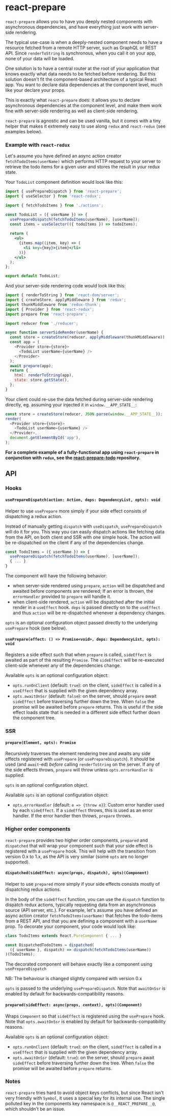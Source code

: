# react-prepare

`react-prepare` allows you to have you deeply nested components with asynchronous dependencies, and have everything just work with server-side rendering.

The typical use-case is when a deeply-nested component needs to have a resource fetched from a remote HTTP server, such as GraphQL or REST API. Since `renderToString` is synchronous, when you call it on your app, none of your data will be loaded.

One solution is to have a central router at the root of your application that knows exactly what data needs to be fetched before rendering. But this solution doesn't fit the component-based architecture of a typical React app. You want to declare data dependencies at the component level, much like your declare your props.

This is exactly what `react-prepare` does: it allows you to declare asynchronous dependencies at the component level, and make them work fine with server-side rendering as well as client-side rendering.

`react-prepare` is agnostic and can be used vanilla, but it comes with a tiny helper that makes it extremely easy to use along `redux` and `react-redux` (see examples below).

### Example with `react-redux`

Let's assume you have defined an async action creator `fetchTodoItems(userName)` which performs HTTP request to your server to retrieve the todo items for a given user and stores the result in your redux state.

Your `TodoList` component definition would look like this:

```jsx
import { usePrepareDispatch } from 'react-prepare';
import { useSelector } from 'react-redux';

import { fetchTodoItems } from './actions';

const TodoList = ({ userName }) => {
  usePrepareDispatch(fetchTodoItems(userName), [userName]);
  const items = useSelector(({ todoItems }) => todoItems);
  
  return (
    <ul>
      {items.map((item, key) => (
        <li key={key}>{item}</li>
      ))}
    </ul>
  );
};

export default TodoList;
```

And your server-side rendering code would look like this:

```js
import { renderToString } from 'react-dom/server';
import { createStore, applyMiddleware } from 'redux';
import thunkMiddleware from 'redux-thunk';
import { Provider } from 'react-redux';
import prepare from 'react-prepare';

import reducer from './reducer';

async function serverSideRender(userName) {
  const store = createStore(reducer, applyMiddleware(thunkMiddleware));
  const app = (
    <Provider store={store}>
      <TodoList userName={userName} />
    </Provider>
  );
  await prepare(app);
  return {
    html: renderToString(app),
    state: store.getState(),
  };
}
```

Your client could re-use the data fetched during server-side rendering directly, eg. assuming your injected it in `window.__APP_STATE__`:

```js
const store = createStore(reducer, JSON.parse(window.__APP_STATE__));
render(
  <Provider store={store}>
    <TodoList userName={userName} />
  </Provider>,
  document.getElementById('app'),
);
```

**For a complete example of a fully-functional app using `react-prepare` in conjunction with `redux`, see the [react-prepare-todo](https://github.com/elierotenberg/react-prepare-todo) repository.**

## API

### Hooks

#### `usePrepareDispatch(action: Action, deps: DependencyList, opts): void`

Helper to use `usePrepare` more simply if your side effect consists of dispatching a redux action.

Instead of manually getting `dispatch` with `useDispatch`, `usePrepareDispatch` will do it for you. This way you can easily dispatch actions like fetching data from the API, on both client and SSR with one simple hook. The action will be re-dispatched on the client if any of the dependencies change.

```js
const TodoItems = ({ userName }) => {
  usePrepareDispatch(fetchTodoItems(userName), [userName]);
  { ... }
}
```

The component will have the following behavior:

- when server-side rendered using `prepare`, `action` will be dispatched and awaited before components are rendered; If an error is thrown, the `errorHandler` provided to `prepare` will handle it.
- when client-side rendered, `action` will be dispatched after the initial render in a `useEffect` hook. `deps` is passed directly on to the `useEffect` and thus `action` will be re-dispatched whenever a dependency changes.

`opts` is an optional configuration object passed directly to the underlying `usePrepare` hook (see below).

#### `usePrepare(effect: () => Promise<void>, deps: DependencyList, opts): void`

Registers a side effect such that when `prepare` is called, `sideEffect` is awaited as part of the resulting `Promise`. The `sideEffect` will be re-executed client-side whenever any of the dependencies change.

Available `opts` is an optional configuration object:

- `opts.runOnClient` (default: `true`): on the client, `sideEffect` is called in a `useEffect` that is supplied with the given dependency array.
- `opts.awaitOnSsr` (default: `false`): on the server, should `prepare` await `sideEffect` before traversing further down the tree. When `false` the promise will be awaited before `prepare` returns. This is useful if the side effect loads state that is needed in a different side effect further down the component tree.

### SSR

#### `prepare(Element, opts): Promise`

Recursively traverses the element rendering tree and awaits any side effects registered with `usePrepare` (or `usePrepareDispatch`).
It should be used (and `await`-ed) _before_ calling `renderToString` on the server. If any of the side effects throws, `prepare` will throw unless `opts.errorHandler` is supplied.

`opts` is an optional configuration object.

Available `opts` is an optional configuration object:

- `opts.errorHandler` (default: `e => {throw e}`): Custom error handler used by each `sideEffect`. If a `sideEffect` throws, this is used as an error handler. If
  the error handler then throws, `prepare` throws.

### Higher order components
`react-prepare` provides two higher order components, `prepared` and `dispatched` that will wrap your component such that your side effect is registered with a `usePrepare` hook.
This will help with the transition from version 0.x to 1.x, as the API is very similar (some `opts` are no longer supported).

#### `dispatched(sideEffect: async(props, dispatch), opts)(Component)`

Helper to use `prepared` more simply if your side effects consists mostly of dispatching redux actions.

In the body of the `sideEffect` function, you can use the `dispatch` function to dispatch redux actions, typically
requesting data from an asynchronous source (API server, etc.).
For example, let's assume you have defined an async action creator `fetchTodoItems(userName)` that fetches the todo-items from a REST API,
and that you are defining a component with a `userName` prop. To decorate your component, your code would look like:

```js
class TodoItems extends React.PureComponent { ... }

const DispatchedTodoItems = dispatched(
  ({ userName }, dispatch) => dispatch(fetchTodoItems(userName))
)(TodoItems);
```

The decorated component will behave exactly like a component using `usePrepareDispatch`

NB: The behaviour is changed slightly compared with version 0.x

`opts` is passed to the underlying `usePrepareDispatch`. Note that `awaitOnSsr` is enabled by default for backwards-compatibility reasons.

#### `prepared(sideEffect: async(props, context), opts)(Component)`

Wraps `Component` so that `sideEffect` is registered using the `usePrepare` hook. Note that `opts.awaitOnSsr` is enabled by default for backwards-compatibility reasons.

Available `opts` is an optional configuration object:

- `opts.runOnClient` (default: `true`): on the client, `sideEffect` is called in a `useEffect` that is supplied with the given dependency array.
- `opts.awaitOnSsr` (default: `true`): on the server, should `prepare` await `sideEffect` before traversing further down the tree. When `false` the promise will be awaited before `prepare` returns.

### Notes

`react-prepare` tries hard to avoid object keys conflicts, but since React isn't very friendly with `Symbol`, it uses a special key for its internal use.
The single polluted key in the components key namespace is `@__REACT_PREPARE__@`, which shouldn't be an issue.
